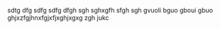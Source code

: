 sdtg dfg sdfg sdfg dfgh sgh sghxgfh sfgh sgh 
gvuoli
bguo
gboui
gbuo
ghjxzfgjhnxfgjxfjxghjxgxg zgh 
jukc 
